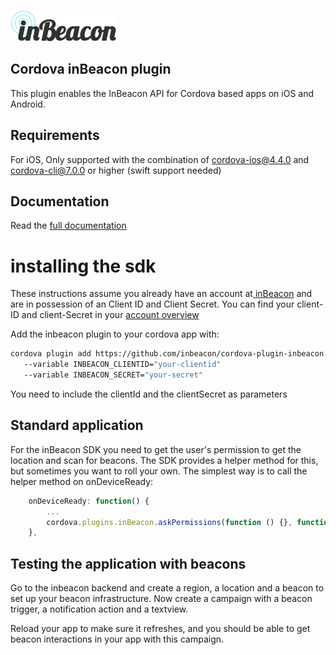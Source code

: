 ![image alt text](documentation/image_0.png)


## Cordova inBeacon plugin

This plugin enables the InBeacon API for Cordova based apps on iOS and Android.

## Requirements

For iOS, Only supported with the combination of cordova-ios@4.4.0 and cordova-cli@7.0.0 or higher (swift support needed)

## Documentation

Read the [full documentation](documentation/README.md)

# installing the sdk

These instructions assume you already have an account at[ inBeacon](https://inbeacon.nl/) and are in possession of an Client ID and Client Secret. You can find your client-ID and client-Secret in your [account overview](http://console.inbeacon.nl/accmgr) 

Add the inbeacon plugin to your cordova app with:

```bash
cordova plugin add https://github.com/inbeacon/cordova-plugin-inbeacon.git 
   --variable INBEACON_CLIENTID="your-clientid" 
   --variable INBEACON_SECRET="your-secret"
```

You need to include the clientId and the clientSecret as parameters

## Standard application

For the inBeacon SDK you need to get the user's permission to get the location and scan for beacons. The SDK provides a helper method for this, but sometimes you want to roll your own.
The simplest way is to call the helper method on onDeviceReady:
```javascript
    onDeviceReady: function() {
		...
        cordova.plugins.inBeacon.askPermissions(function () {}, function (error) {});
    },
```


## Testing the application with beacons
Go to the inbeacon backend and create a region, a location and a beacon to set up your beacon infrastructure. Now create a campaign with a beacon trigger, a notification action and a textview. 

Reload your app to make sure it refreshes, and you should be able to get beacon interactions in your app with this campaign. 




